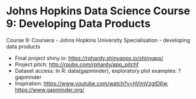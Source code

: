 # Johns Hopkins Data Science Course 9: Developing Data Products
Course 9: Coursera - Johns Hopkins University Specialisation - developing data products

- Final project shiny.io:  https://rphardy.shinyapps.io/shinyapp/
- Project pitch: http://rpubs.com/rphardy/app_pitchf
- Dataset access: In R: data(gapminder), exploratory plot examples: ?gapminder
- Inspiration: https://www.youtube.com/watch?v=hVimVzgtD6w, https://www.gapminder.org/


